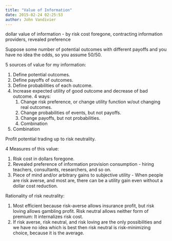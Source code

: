```yaml
---
title: "Value of Information"
date: 2015-02-24 02:25:53
author: John Vandivier
---
```




dollar value of information - by risk cost foregone, contracting information providers, revealed preference

Suppose some number of potential outcomes with different payoffs and you have no idea the odds, so you assume 50/50.

5 sources of value for my information:
<ol>
	<li>Define potential outcomes.</li>
	<li>Define payoffs of outcomes.</li>
	<li>Define probabilities of each outcome.</li>
	<li>Increase expected utility of good outcome and decrease of bad outcome. 4 ways:
<ol>
	<li>Change risk preference, or change utility function w/out changing real outcomes.</li>
	<li>Change probabilities of events, but not payoffs.</li>
	<li>Change payoffs, but not probabilities.</li>
	<li>Combination</li>
</ol>
</li>
	<li>Combination</li>
</ol>
Profit potential trading up to risk neutrality.

4 Measures of this value:
<ol>
	<li>Risk cost in dollars foregone.</li>
	<li>Revealed preference of information provision consumption - hiring teachers, consultants, researchers, and so on.</li>
	<li>Piece of mind and/or arbitrary gains to subjective utility - When people are risk averse, and most are, there can be a utility gain even without a dollar cost reduction.</li>
</ol>
Rationality of risk neutrality:
<ol>
	<li>Most efficient because risk-averse allows insurance profit, but risk loving allows gambling profit. Risk neutral allows neither form of premium: It internalizes risk cost.</li>
	<li>If risk averse, risk neutral, and risk loving are the only possibilities and we have no idea which is best then risk neutral is risk-minimizing choice, because it is the average.</li>
</ol>